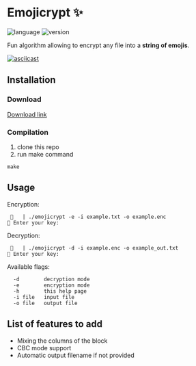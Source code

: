 # Emojicrypt ✨

<img alt="language" src="https://img.shields.io/badge/Lang-C-blue.svg"> <img alt="version" src="https://img.shields.io/badge/Version-1.0.3-green.svg">

Fun algorithm allowing to encrypt any file into a **string of emojis**. 

[![asciicast](https://asciinema.org/a/620762.svg)](https://asciinema.org/a/620762)

## Installation
### Download
[Download link](https://github.com/neigebaie/emojicrypt/releases/latest)
### Compilation
1. clone this repo
2. run make command
```
make
```

## Usage
Encryption:
```
 🐯   | ./emojicrypt -e -i example.txt -o example.enc           
🔑 Enter your key:
```

Decryption:
```
 🐯   | ./emojicrypt -d -i example.enc -o example_out.txt           
🔑 Enter your key:
```

Available flags:
```
  -d        decryption mode
  -e        encryption mode
  -h        this help page
  -i file   input file
  -o file   output file
```

## List of features to add
- Mixing the columns of the block
- CBC mode support
- Automatic output filename if not provided

